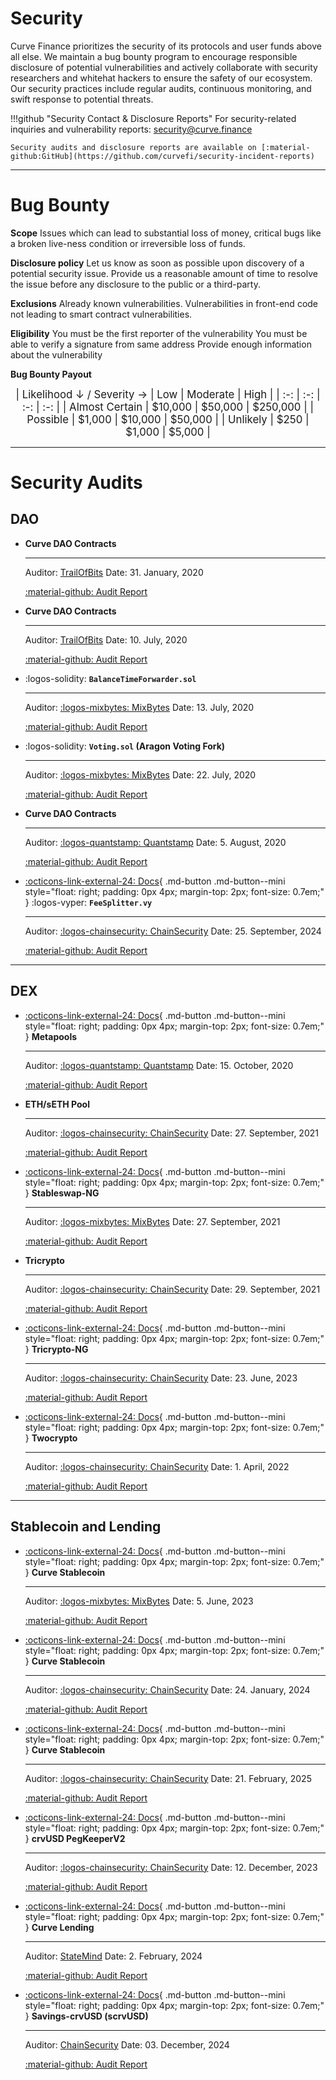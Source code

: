 <h1>Security</h1>

Curve Finance prioritizes the security of its protocols and user funds above all else. We maintain a bug bounty program to encourage responsible disclosure of potential vulnerabilities and actively collaborate with security researchers and whitehat hackers to ensure the safety of our ecosystem. Our security practices include regular audits, continuous monitoring, and swift response to potential threats.

!!!github "Security Contact & Disclosure Reports"
    For security-related inquiries and vulnerability reports: security@curve.finance

    Security audits and disclosure reports are available on [:material-github:GitHub](https://github.com/curvefi/security-incident-reports)

---

# **Bug Bounty**

**Scope**
Issues which can lead to substantial loss of money, critical bugs like a broken live-ness condition or irreversible loss of funds.

**Disclosure policy**
Let us know as soon as possible upon discovery of a potential security issue.
Provide us a reasonable amount of time to resolve the issue before any disclosure to the public or a third-party.

**Exclusions**
Already known vulnerabilities.
Vulnerabilities in front-end code not leading to smart contract vulnerabilities.

**Eligibility**
You must be the first reporter of the vulnerability
You must be able to verify a signature from same address
Provide enough information about the vulnerability

**Bug Bounty Payout**

<div align="center" style="font-size: 1.2em;" markdown="block">
| Likelihood ↓ / Severity → | Low | Moderate | High |
| :-: | :-: | :-: | :-: |
| Almost Certain | $10,000 | $50,000 | $250,000 |
| Possible | $1,000 | $10,000 | $50,000 |
| Unlikely | $250 | $1,000 | $5,000 |
</div>

---

# **Security Audits**

## **DAO**

<div class="grid cards" markdown>

-   **Curve DAO Contracts**

    ---

    Auditor: [TrailOfBits](https://trailofbits.com/)
    Date: 31. January, 2020

    [:material-github: Audit Report](https://github.com/curvefi/security-incident-reports/blob/main/audits/dao/00-ToB.pdf)

-   **Curve DAO Contracts**

    ---

    Auditor: [TrailOfBits](https://trailofbits.com/)
    Date: 10. July, 2020

    [:material-github: Audit Report](https://github.com/curvefi/security-incident-reports/blob/main/audits/dao/curve-dao-ToB-final.pdf)

-   :logos-solidity: **`BalanceTimeForwarder.sol`**

    ---

    Auditor: [:logos-mixbytes: MixBytes](https://mixbytes.io/)
    Date: 13. July, 2020

    [:material-github: Audit Report](https://github.com/curvefi/security-incident-reports/blob/main/audits/dao/Curve%20Finance%20DAO%20Voting%20Forwarder%20Security%20Audit%20Report.pdf)

-   :logos-solidity: **`Voting.sol` (Aragon Voting Fork)**

    ---

    Auditor: [:logos-mixbytes: MixBytes](https://mixbytes.io/)
    Date: 22. July, 2020

    [:material-github: Audit Report](https://github.com/curvefi/security-incident-reports/blob/main/audits/dao/Curve%20Finance%20DAO%20Voting%20Security%20Audit%20Report.pdf)

-   **Curve DAO Contracts**

    ---

    Auditor: [:logos-quantstamp: Quantstamp](https://quantstamp.com/)
    Date: 5. August, 2020

    [:material-github: Audit Report](https://github.com/curvefi/security-incident-reports/blob/main/audits/dao/curve-dao-quantstamp.pdf)

-   [:octicons-link-external-24: Docs](../fees/FeeSplitter.md/){ .md-button .md-button--mini style="float: right; padding: 0px 4px; margin-top: 2px; font-size: 0.7em;" }
    :logos-vyper: **`FeeSplitter.vy`**

    ---

    Auditor: [:logos-chainsecurity: ChainSecurity](https://www.chainsecurity.com/)
    Date: 25. September, 2024

    [:material-github: Audit Report](https://github.com/curvefi/security-incident-reports/blob/main/audits/dao/ChainSecurity_FeeSplitter.pdf)

</div>

---

## **DEX**

<div class="grid cards" markdown>

-   [:octicons-link-external-24: Docs](../stableswap-exchange/stableswap/pools/metapools.md){ .md-button .md-button--mini style="float: right; padding: 0px 4px; margin-top: 2px; font-size: 0.7em;" }
    **Metapools**

    ---

    Auditor: [:logos-quantstamp: Quantstamp](https://quantstamp.com/)
    Date: 15. October, 2020

    [:material-github: Audit Report](https://github.com/curvefi/security-incident-reports/blob/main/audits/dex/CurveMetapoolAudit.pdf)

-   **ETH/sETH Pool**

    ---

    Auditor: [:logos-chainsecurity: ChainSecurity](https://www.chainsecurity.com/)
    Date: 27. September, 2021

    [:material-github: Audit Report](https://github.com/curvefi/security-incident-reports/blob/main/audits/dex/ChainSecurity_Curve_Finance_Curve_ETH_sETH_Smart_contract_audit.pdf)

-   [:octicons-link-external-24: Docs](../stableswap-exchange/stableswap-ng/overview.md){ .md-button .md-button--mini style="float: right; padding: 0px 4px; margin-top: 2px; font-size: 0.7em;" }
    **Stableswap-NG**

    ---

    Auditor: [:logos-mixbytes: MixBytes](https://mixbytes.io/)
    Date: 27. September, 2021

    [:material-github: Audit Report](https://github.com/curvefi/security-incident-reports/blob/main/audits/dex/Curve%20Finance%20StableSwapNG%20Security%20Audit%20Report.pdf)

-   **Tricrypto**

    ---

    Auditor: [:logos-chainsecurity: ChainSecurity](https://www.chainsecurity.com/)
    Date: 29. September, 2021

    [:material-github: Audit Report](https://github.com/curvefi/security-incident-reports/blob/main/audits/dex/ChainSecurity_Curve_Finance_Tricrypto_smart_contract_audit_September.pdf)

-   [:octicons-link-external-24: Docs](../cryptoswap-exchange/tricrypto-ng/overview.md){ .md-button .md-button--mini style="float: right; padding: 0px 4px; margin-top: 2px; font-size: 0.7em;" }
    **Tricrypto-NG**

    ---

    Auditor: [:logos-chainsecurity: ChainSecurity](https://www.chainsecurity.com/)
    Date: 23. June, 2023

    [:material-github: Audit Report](https://github.com/curvefi/security-incident-reports/blob/main/audits/dex/ChainSecurity_Curve_tricrypto-ng_audit.pdf)

-   [:octicons-link-external-24: Docs](../cryptoswap-exchange/cryptoswap/pools/crypto-pool.md){ .md-button .md-button--mini style="float: right; padding: 0px 4px; margin-top: 2px; font-size: 0.7em;" }
    **Twocrypto**

    ---

    Auditor: [:logos-chainsecurity: ChainSecurity](https://www.chainsecurity.com/)
    Date: 1. April, 2022

    [:material-github: Audit Report](https://github.com/curvefi/security-incident-reports/blob/main/audits/dex/private_ChainSecurity_Curve_CurveCryptoSwap2ETH_audit_draft.pdf)

</div>

---

## **Stablecoin and Lending**


<div class="grid cards" markdown>

-   [:octicons-link-external-24: Docs](../crvUSD/overview.md){ .md-button .md-button--mini style="float: right; padding: 0px 4px; margin-top: 2px; font-size: 0.7em;" }
    **Curve Stablecoin**

    ---

    Auditor: [:logos-mixbytes: MixBytes](https://mixbytes.io/)
    Date: 5. June, 2023

    [:material-github: Audit Report](https://github.com/curvefi/security-incident-reports/blob/main/audits/crvusd/Curve%20Stablecoin%20(crvUSD)%20Security%20Audit%20Report.pdf)

-   [:octicons-link-external-24: Docs](../crvUSD/overview.md){ .md-button .md-button--mini style="float: right; padding: 0px 4px; margin-top: 2px; font-size: 0.7em;" }
    **Curve Stablecoin**

    ---

    Auditor: [:logos-chainsecurity: ChainSecurity](https://www.chainsecurity.com/)
    Date: 24. January, 2024

    [:material-github: Audit Report](https://github.com/curvefi/security-incident-reports/blob/main/audits/crvusd/ChainSecurity_Curve_Curve_Stablecoin_audit-1.pdf)

-   [:octicons-link-external-24: Docs](../crvUSD/overview.md){ .md-button .md-button--mini style="float: right; padding: 0px 4px; margin-top: 2px; font-size: 0.7em;" }
    **Curve Stablecoin**

    ---

    Auditor: [:logos-chainsecurity: ChainSecurity](https://www.chainsecurity.com/)
    Date: 21. February, 2025

    [:material-github: Audit Report](https://github.com/curvefi/security-incident-reports/blob/main/audits/crvusd/ChainSecurity_Curve_Curve_Stablecoin_audit_250221.pdf)

-   [:octicons-link-external-24: Docs](../crvUSD/pegkeepers/overview.md){ .md-button .md-button--mini style="float: right; padding: 0px 4px; margin-top: 2px; font-size: 0.7em;" }
    **crvUSD PegKeeperV2**

    ---

    Auditor: [:logos-chainsecurity: ChainSecurity](https://www.chainsecurity.com/)
    Date: 12. December, 2023

    [:material-github: Audit Report](https://github.com/curvefi/security-incident-reports/blob/main/audits/crvusd/ChainSecurity_Curve_PegKeeperV2_audit.pdf)

-   [:octicons-link-external-24: Docs](../lending/overview.md){ .md-button .md-button--mini style="float: right; padding: 0px 4px; margin-top: 2px; font-size: 0.7em;" }
    **Curve Lending**

    ---

    Auditor: [StateMind](https://statemind.io/)
    Date: 2. February, 2024

    [:material-github: Audit Report](https://github.com/curvefi/security-incident-reports/blob/main/audits/crvusd/StateMind_Curve_Lending.pdf)

-   [:octicons-link-external-24: Docs](../scrvusd/overview.md){ .md-button .md-button--mini style="float: right; padding: 0px 4px; margin-top: 2px; font-size: 0.7em;" }
    **Savings-crvUSD (scrvUSD)**

    ---

    Auditor: [ChainSecurity](https://www.chainsecurity.com/)
    Date: 03. December, 2024

    [:material-github: Audit Report](https://github.com/curvefi/security-incident-reports/blob/main/audits/crvusd/ChainSecurity_Curve_scrvUSD_audit.pdf)

</div>
